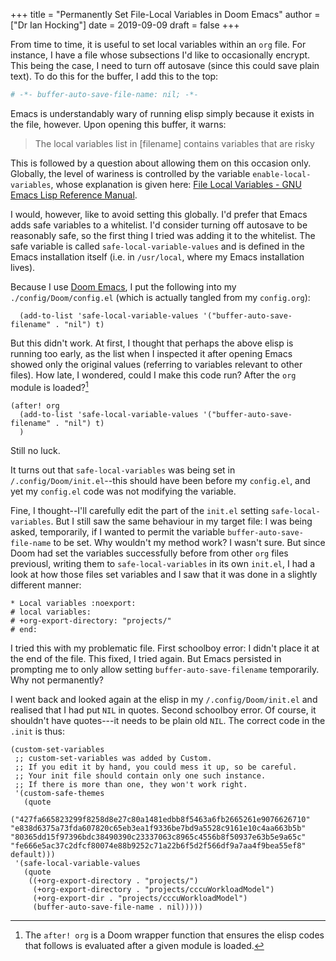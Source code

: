 +++
title = "Permanently Set File-Local Variables in Doom Emacs"
author = ["Dr Ian Hocking"]
date = 2019-09-09
draft = false
+++

From time to time, it is useful to set local variables within an `org`
file. For instance, I have a file whose subsections I'd like to occasionally
encrypt. This being the case, I need to turn off autosave (since this could save
plain text). To do this for the buffer, I add this to the top:

```org
# -*- buffer-auto-save-file-name: nil; -*-
```

Emacs is understandably wary of running elisp simply because it exists in the
file, however. Upon opening this buffer, it warns:

> The local variables list in [filename] contains variables that are
> risky

This is followed by a question about allowing them on this occasion only.
Globally, the level of wariness is controlled by the variable
`enable-local-variables`, whose explanation is given here: [File Local
Variables - GNU Emacs Lisp Reference Manual](https://www.gnu.org/software/emacs/manual/html%5Fnode/elisp/File-Local-Variables.html#File-Local-Variables).

I would, however, like to avoid setting this globally. I'd prefer that Emacs
adds safe
variables to a whitelist. I'd consider turning off autosave to be reasonably
safe, so the first thing I tried was adding it to the whitelist. The safe variable is called
`safe-local-variable-values` and is defined in the Emacs installation itself (i.e.
in `/usr/local`, where my Emacs installation lives).

Because I use [Doom Emacs](https://github.com/hlissner/doom-emacs), I put the following into my `./config/Doom/config.el` (which is actually tangled
from my `config.org`):

```emacs-lisp
  (add-to-list 'safe-local-variable-values '("buffer-auto-save-filename" . "nil") t)
```

But this didn't work. At first, I thought that perhaps the above elisp is running too
early, as the list when I inspected it after opening Emacs showed only the
original values (referring to variables relevant to other files). How late, I
wondered, could I make this code run? After the `org` module is loaded?[^fn:1]

```emacs-lisp
(after! org
  (add-to-list 'safe-local-variable-values '("buffer-auto-save-filename" . "nil") t)
  )
```

Still no luck.

It turns out that `safe-local-variables` was being set in
`/.config/Doom/init.el`--this should have been before my `config.el`, and yet my
`config.el` code was not modifying the variable.

Fine, I thought--I'll carefully edit the part of the `init.el` setting
`safe-local-variables`. But I still saw the same behaviour in my target file: I
was being asked, temporarily, if I wanted to permit the variable
`buffer-auto-save-file-name` to be set. Why wouldn't my method work? I wasn't
sure. But since Doom had set the variables successfully before from other `org`
files previousl, writing them to `safe-local-variables` in its own `init.el`, I
had a look at how those files set variables and I saw that it was done in a
slightly different manner:

```text
* Local variables :noexport:
# local variables:
# +org-export-directory: "projects/"
# end:
```

I tried this with my problematic file. First schoolboy error: I didn't place
it at the end of the file. This fixed, I tried again. But Emacs persisted in
prompting me to only allow setting `buffer-auto-save-filename` temporarily. Why not permanently?

I went back and looked again at the elisp in my `/.config/Doom/init.el` and
realised that I had put `NIL` in quotes. Second schoolboy error. Of course, it
shouldn't have quotes---it needs to be plain old `NIL`. The correct code in the
`.init` is thus:

```elisp
(custom-set-variables
 ;; custom-set-variables was added by Custom.
 ;; If you edit it by hand, you could mess it up, so be careful.
 ;; Your init file should contain only one such instance.
 ;; If there is more than one, they won't work right.
 '(custom-safe-themes
   (quote
    ("427fa665823299f8258d8e27c80a1481edbb8f5463a6fb2665261e9076626710" "e838d6375a73fda607820c65eb3ea1f9336be7bd9a5528c9161e10c4aa663b5b" "80365dd15f97396bdc38490390c23337063c8965c4556b8f50937e63b5e9a65c" "fe666e5ac37c2dfcf80074e88b9252c71a22b6f5d2f566df9a7aa4f9bea55ef8" default)))
 '(safe-local-variable-values
   (quote
    ((+org-export-directory . "projects/")
     (+org-export-directory . "projects/cccuWorkloadModel")
     (+org-export-dir . "projects/cccuWorkloadModel")
     (buffer-auto-save-file-name . nil)))))
```

[^fn:1]: The `after! org` is a Doom wrapper function that ensures the elisp codes that follows is evaluated after a given module is loaded.
